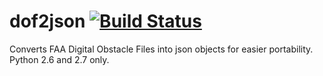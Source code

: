 # dof2json [![Build Status](https://travis-ci.org/spiralsyzygy/dof2json.svg?branch=master)](https://travis-ci.org/spiralsyzygy/dof2json)
Converts FAA Digital Obstacle Files into json objects for easier portability. 
Python 2.6 and 2.7 only.

